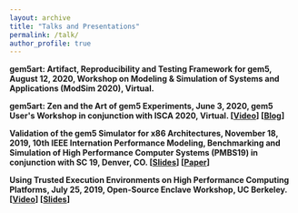 ```yaml
---
layout: archive
title: "Talks and Presentations"
permalink: /talk/
author_profile: true
---
```


**gem5art: Artifact, Reproducibility and Testing Framework for gem5, August 12, 2020, Workshop on Modeling & Simulation of Systems and Applications (ModSim 2020), Virtual.**

**gem5art: Zen and the Art of gem5 Experiments, June 3, 2020, gem5 User's Workshop in conjunction with ISCA 2020, Virtual. [[Video](https://www.youtube.com/watch?v=x2GQa26xwzs&feature=youtu.be)] [[Blog](https://www.gem5.org/2020/05/26/gem5art.html)]**

**Validation of the gem5 Simulator for x86 Architectures, November 18, 2019, 10th IEEE Internation Performance Modeling, Benchmarking and Simulation of High Performance Computer Systems (PMBS19) in conjunction with SC 19, Denver, CO. [[Slides](https://www.dcs.warwick.ac.uk/pmbs/pmbs19/PMBS/pres/paper7.pdf)] [[Paper](https://conferences.computer.org/sc19w/2019/pdfs/PMBS2019-2iUtK30cYDgtqlMxNUuYFr/4lUfbXelCLBHveM7oj4G6U/1fWA1dpAPG2IPz2kokIGd8.pdf)]**

**Using Trusted Execution Environments on High Performance Computing Platforms, July 25, 2019, Open-Source Enclave Workshop, UC Berkeley. [[Video](https://www.youtube.com/watch?v=E5TawPLp0V8)] [[Slides](https://keystone-enclave.org/open-source-enclaves-workshop/slides/OSEW19_AyazAkram_UCDavis.pdf)]**
